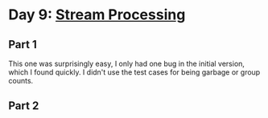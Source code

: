 # Day 9: [Stream Processing](https://adventofcode.com/2017/day/9)

## Part 1

This one was surprisingly easy, I only had one bug in the initial version, which I found quickly. I didn't use the test cases for being garbage or group counts.

## Part 2

